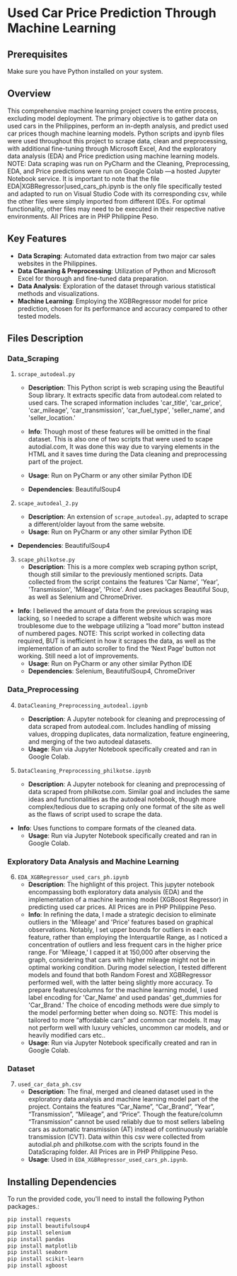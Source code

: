 # Used Car Price Prediction Through Machine Learning

## Prerequisites

Make sure you have Python installed on your system.

## Overview

This comprehensive machine learning project covers the entire process, excluding model deployment. The primary objective is to gather data on used cars in the Philippines, perform an in-depth analysis, and predict used car prices though machine learning models. Python scripts and ipynb files were used throughout this project to scrape data, clean and preprocessing, with additional fine-tuning through Microsoft Excel, And the exploratory data analysis (EDA) and Price prediction using machine learning models.
NOTE: Data scraping was run on PyCharm and the Cleaning, Preprocessing, EDA, and Price predictions were run on Google Colab —a hosted Jupyter Notebook service. It is important to note that the file EDA|XGBRegressor|used_cars_ph.ipynb is the only file specifically tested and adapted to run on Visual Studio Code with its corresponding csv, while the other files were simply imported from different IDEs. For optimal functionality, other files may need to be executed in their respective native environments. All Prices are in PHP Philippine Peso.
## Key Features
- **Data Scraping**: Automated data extraction from two major car sales websites in the Philippines.
- **Data Cleaning & Preprocessing**: Utilization of Python and Microsoft Excel for thorough and fine-tuned data preparation.
- **Data Analysis**: Exploration of the dataset through various statistical methods and visualizations.
- **Machine Learning**: Employing the XGBRegressor model for price prediction, chosen for its performance and accuracy compared to other tested models.

## Files Description

### Data_Scraping
1. `scrape_autodeal.py`
   - **Description**: This Python script is web scraping using the Beautiful Soup library. It extracts specific data from autodeal.com related to used cars. The scraped information includes 'car_title', 'car_price', 'car_mileage', 'car_transmission', 'car_fuel_type', 'seller_name', and 'seller_location.'
   - **Info**: Though most of these features will be omitted in the final dataset. This is also one of two scripts that were used to scape autodial.com, It was done this way due to varying elements in the HTML and it saves time during the Data cleaning and preprocessing part of the project.

   - **Usage**: Run on PyCharm or any other similar Python IDE
   - **Dependencies**: BeautifulSoup4

2. `scape_autodeal_2.py`
   - **Description**: An extension of `scrape_autodeal.py`, adapted to scrape a different/older layout from the same website.
   - **Usage**: Run on PyCharm or any other similar Python IDE
- **Dependencies**: BeautifulSoup4

3. `scape_philkotse.py`
   - **Description**: This is a more complex web scraping python script, though still similar to the previously mentioned scripts. Data collected from the script contains the features 'Car Name', 'Year', 'Transmission', 'Mileage', 'Price'. And uses packages Beautiful Soup, as well as Selenium and ChromeDriver.
- **Info**: I believed the amount of data from the previous scraping was lacking, so I needed to scrape a different website which was more troublesome due to the webpage utilizing a “load more” button instead of numbered pages.
NOTE: This script worked in collecting data required, BUT is inefficient in how it scrapes the data, as well as the implementation of an auto scroller to find the ‘Next Page’ button not working. Still need a lot of improvements.
   - **Usage**: Run on PyCharm or any other similar Python IDE
   - **Dependencies**: Selenium, BeautifulSoup4, ChromeDriver

### Data_Preprocessing
4. `DataCleaning_Preprocessing_autodeal.ipynb`
   - **Description**: A Jupyter notebook for cleaning and preprocessing of data scraped from autodeal.com. Includes handling of missing values, dropping duplicates, data normalization, feature engineering, and merging of the two autodeal datasets.
   - **Usage**: Run via Jupyter Notebook specifically created and ran in Google Colab.

5. `DataCleaning_Preprocessing_philkotse.ipynb`
   - **Description**: A Jupyter notebook for cleaning and preprocessing of data scraped from philkotse.com. Similar goal and includes the same ideas and functionalities as the autodeal notebook, though more complex/tedious due to scraping only one format of the site as well as the flaws of script used to scrape the data.
- **Info**: Uses functions to compare formats of the cleaned data.
   - **Usage**: Run via Jupyter Notebook specifically created and ran in Google Colab.

### Exploratory Data Analysis and Machine Learning
6. `EDA_XGBRegressor_used_cars_ph.ipynb`
   - **Description**: The highlight of this project. This jupyter notebook encompassing both exploratory data analysis (EDA) and the implementation of a machine learning model (XGBoost Regressor) in predicting used car prices. All Prices are in PHP Philippine Peso.
   - **Info**: In refining the data, I made a strategic decision to eliminate outliers in the 'Mileage' and 'Price' features based on graphical observations. Notably, I set upper bounds for outliers in each feature, rather than employing the Interquartile Range, as I noticed a concentration of outliers and less frequent cars in the higher price range. For 'Mileage,' I capped it at 150,000 after observing the graph, considering that cars with higher mileage might not be in optimal working condition. During model selection, I tested different models and found that both Random Forest and XGBRegressor performed well, with the latter being slightly more accuracy. To prepare features/columns for the machine learning model, I used label encoding for 'Car_Name' and used pandas' get_dummies for 'Car_Brand.' The choice of encoding methods were due simply to the model performing better when doing so.
NOTE: This model is tailored to more “affordable cars” and common car models. It may not perform well with luxury vehicles, uncommon car models, and or heavily modified cars etc..
   - **Usage**: Run via Jupyter Notebook specifically created and ran in Google Colab.

### Dataset
7. `used_car_data_ph.csv`
   - **Description**: The final, merged and cleaned dataset used in the exploratory data analysis and machine learning model part of the project. Contains the features “Car_Name”, “Car_Brand”, “Year”, “Transmission”, “Mileage”, and “Price”. Though the feature/column “Transmission” cannot be used reliably due to most sellers labeling cars as automatic transmission (AT) instead of continuously variable transmission (CVT). Data within this csv were collected from autodial.ph and philkotse.com with the scripts found in the DataScraping folder. All Prices are in PHP Philippine Peso.
   - **Usage**: Used in `EDA_XGBRegressor_used_cars_ph.ipynb`.

## Installing Dependencies

To run the provided code, you'll need to install the following Python packages.:

```bash
pip install requests
pip install beautifulsoup4
pip install selenium
pip install pandas
pip install matplotlib
pip install seaborn
pip install scikit-learn
pip install xgboost
